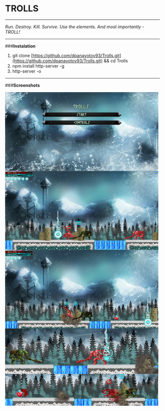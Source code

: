 
**TROLLS**
====================
----------


*Run. Destroy. Kill. Survive. Use the elements. And most importantly - TROLL!*


----------
###**Instalation**
1. git clone [https://github.com/dpanayotov93/Trolls.git](https://github.com/dpanayotov93/Trolls.git) && cd Trolls
2. npm install http-server -g
3. http-server -o   

----------
###**Screenshots**

![Screenshots](https://raw.githubusercontent.com/dpanayotov93/Trolls/master/assets/trolls_screenshots_master.jpg)